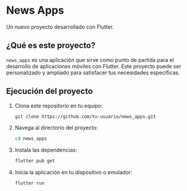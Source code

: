 # News Apps

Un nuevo proyecto desarrollado con Flutter.

## ¿Qué es este proyecto?

`news_apps` es una aplicación que sirve como punto de partida para el desarrollo de aplicaciones móviles con Flutter. Este proyecto puede ser personalizado y ampliado para satisfacer tus necesidades específicas.

## Ejecución del proyecto

1. Clona este repositorio en tu equipo:
   ```bash
   git clone https://github.com/tu-usuario/news_apps.git
   ```

2. Navega al directorio del proyecto:
   ```bash
   cd news_apps
   ```

3. Instala las dependencias:
   ```bash
   flutter pub get
   ```

4. Inicia la aplicación en tu dispositivo o emulador:
   ```bash
   flutter run
   ```


